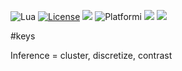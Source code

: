 <img alt="Lua" src="https://img.shields.io/badge/lua-v5.4-blue"> <a href="https://github.com/timm/keys/blob/master/LICENSE.md"><img 
alt="License" src="https://img.shields.io/badge/license-unlicense-red"></a> <img 
src="https://img.shields.io/badge/purpose-ai%20,%20se-blueviolet"> <img 
alt="Platform" src="https://img.shields.io/badge/platform-osx%20,%20linux-lightgrey">i <a 
href="https://github.com/timm/keys/actions"><img src="https://github.com/timm/keys/actions/workflows/unit-test.yml/badge.svg"></a> <a 
href="https://zenodo.org/badge/latestdoi/318809834"><img src="https://zenodo.org/badge/318809834.svg"></a>

#keys

Inference = cluster, discretize, contrast
